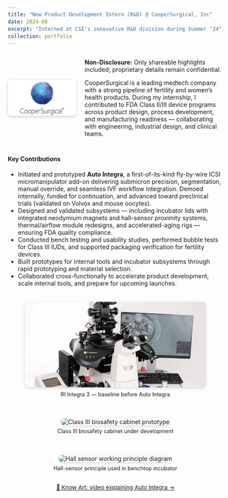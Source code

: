 ```yaml
---
title: "New Product Development Intern (R&D) @ CooperSurgical, Inc"
date: 2024-08
excerpt: "Interned at CSI’s innovative R&D division during Summer ’24"
collection: portfolio
---
```


<div style="display: flex; align-items: center; gap: 20px; margin-bottom: 2em;">
  <img src="/images/csi.jpg" alt="CooperSurgical Logo" style="width: 160px; height: auto; border-radius: 8px; box-shadow: 0 2px 6px rgba(0,0,0,0.2);">
  <div>
    <p><strong>Non-Disclosure:</strong> Only shareable highlights included; proprietary details remain confidential.</p>
    <p>
      CooperSurgical is a leading medtech company with a strong pipeline of fertility and women’s health products.  
      During my internship, I contributed to FDA Class II/III device programs across product design, process development, and manufacturing readiness — collaborating with engineering, industrial design, and clinical teams.
    </p>
  </div>
</div>

<h4>Key Contributions</h4>
<ul>
  <li>
    Initiated and prototyped <strong>Auto Integra</strong>, a first-of-its-kind fly-by-wire ICSI micromanipulator add-on delivering submicron precision, segmentation, manual override, and seamless IVF workflow integration.  
    Demoed internally, funded for continuation, and advanced toward preclinical trials (validated on Volvox and mouse oocytes).
  </li>
  <li>
    Designed and validated subsystems — including incubator lids with integrated neodymium magnets and hall-sensor proximity systems, thermal/airflow module redesigns, and accelerated-aging rigs — ensuring FDA quality compliance.
  </li>
  <li>
    Conducted bench testing and usability studies, performed bubble tests for Class III IUDs, and supported packaging verification for fertility devices.
  </li>
  <li>
    Built prototypes for internal tools and incubator subsystems through rapid prototyping and material selection.
  </li>
  <li>
    Collaborated cross-functionally to accelerate product development, scale internal tools, and prepare for upcoming launches.
  </li>
</ul>

<div style="display: flex; justify-content: center; gap: 20px; margin-top: 1.5em; max-width: 900px; margin-left: auto; margin-right: auto; flex-wrap: wrap;">
  <figure style="text-align: center; flex: 1; min-width: 250px;">
    <img src="/images/icsi.png" alt="RI Integra 3 micromanipulator" style="height: 200px; width: 100%; object-fit: cover; border-radius: 8px; box-shadow: 0 2px 6px rgba(0,0,0,0.15);">
    <figcaption style="font-size: 0.9em; margin-top: 0.5em;">RI Integra 3 — baseline before Auto Integra</figcaption>
  </figure>
  <figure style="text-align: center; flex: 1; min-width: 250px;">
    <img src="/images/Screenshot-2025-07-11-115207.png" alt="Class III biosafety cabinet prototype" style="height: 200px; width: 100%; object-fit: cover; border-radius: 8px; box-shadow: 0 2px 6px rgba(0,0,0,0.15);">
    <figcaption style="font-size: 0.9em; margin-top: 0.5em;">Class III biosafety cabinet under development</figcaption>
  </figure>
  <figure style="text-align: center; flex: 1; min-width: 250px;">
    <img src="/images/Screenshot-2025-07-11-115602.png" alt="Hall sensor working principle diagram" style="height: 200px; width: 100%; object-fit: cover; border-radius: 8px; box-shadow: 0 2px 6px rgba(0,0,0,0.15);">
    <figcaption style="font-size: 0.9em; margin-top: 0.5em;">Hall-sensor principle used in benchtop incubator</figcaption>
  </figure>
</div>

<div style="text-align: center; margin-top: 1em;">
  <a href="https://www.youtube.com/watch?v=0GbrgwghUbM" target="_blank" rel="noopener" style="font-size: 0.95em; text-decoration: underline;">
    🎥 Know Art: video explaining Auto Integra →
  </a>
</div>
